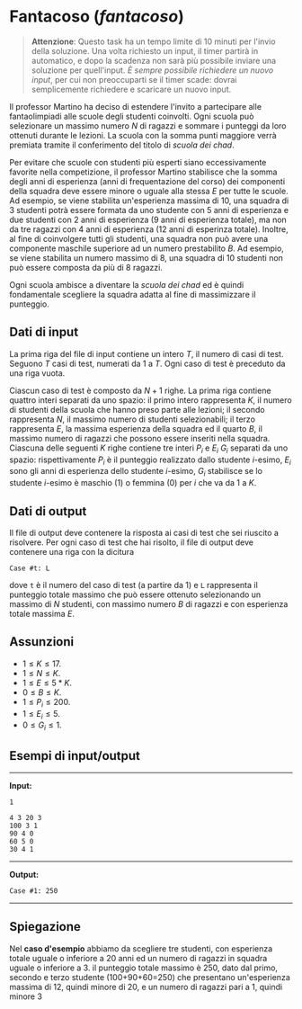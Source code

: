 # Fantacoso (*fantacoso*)

> **Attenzione**: Questo task ha un tempo limite di 10 minuti per l'invio della soluzione. Una volta richiesto un input, il timer partirà in automatico, e dopo la scadenza non sarà più possibile inviare una soluzione per quell'input.
> *È sempre possibile richiedere un nuovo input*, per cui non preoccuparti se il timer scade: dovrai semplicemente richiedere e scaricare un nuovo input.

Il professor Martino ha deciso di estendere l'invito a partecipare alle fantaolimpiadi alle scuole degli studenti coinvolti. Ogni scuola può selezionare un massimo numero $N$ di ragazzi e sommare i punteggi da loro ottenuti durante le lezioni. La scuola con la somma punti maggiore verrà premiata tramite il conferimento del titolo di *scuola dei chad*.

Per evitare che scuole con studenti più esperti siano eccessivamente favorite nella competizione, il professor Martino stabilisce che la somma degli anni di esperienza (anni di frequentazione del corso) dei componenti della squadra deve essere minore o uguale alla stessa $E$ per tutte le scuole. Ad esempio, se viene stabilita un'esperienza massima di 10, una squadra di 3 studenti potrà essere formata da uno studente con 5 anni di esperienza e due studenti con 2 anni di esperienza (9 anni di esperienza totale), ma non da tre ragazzi con 4 anni di esperienza (12 anni di esperinza totale). 
Inoltre, al fine di coinvolgere tutti gli studenti, una squadra non può avere una componente maschile superiore ad un numero prestabilito $B$.
Ad esempio, se viene stabilita un numero massimo di 8, una squadra di 10 studenti non può essere composta da più di 8 ragazzi.

Ogni scuola ambisce a diventare la *scuola dei chad* ed è quindi fondamentale scegliere la squadra adatta al fine di massimizzare il punteggio.

## Dati di input

La prima riga del file di input contiene un intero $T$, il numero di casi di test. Seguono $T$ casi di test, numerati da $1$ a $T$. Ogni caso di test è preceduto da una riga vuota.

Ciascun caso di test è composto da $N+1$ righe. La prima riga contiene quattro interi separati da uno spazio: il primo intero rappresenta $K$, il numero di studenti della scuola che hanno preso parte alle lezioni; il secondo rappresenta $N$, il massimo numero di studenti selezionabili; il terzo rappresenta $E$, la massima esperienza della squadra ed il quarto $B$, il massimo numero di ragazzi che possono essere inseriti nella squadra. Ciascuna delle seguenti $K$ righe contiene tre interi $P_i$ e $E_i$ $G_i$ separati da uno spazio: rispettivamente $P_i$ è il punteggio realizzato dallo studente $i$-esimo, $E_i$ sono gli anni di esperienza dello studente $i$-esimo, $G_i$ stabilisce se lo studente $i$-esimo è maschio (1) o femmina (0) per $i$ che va da $1$ a $K$.  

## Dati di output

Il file di output deve contenere la risposta ai casi di test che sei riuscito a risolvere. Per ogni caso di test che hai risolto, il file di output deve contenere una riga con la dicitura

```
Case #t: L
```

dove `t` è il numero del caso di test (a partire da $1$) e `L` rappresenta il punteggio totale massimo che può essere ottenuto selezionando un massimo di $N$ studenti, con massimo numero $B$ di ragazzi e con esperienza totale massima $E$.

## Assunzioni

- $1 \le K \le 17$.
- $1 \le N \le K$.
- $1 \le E \le 5*K$.
- $0 \le B \le K$.
- $1 \le P_i \le 200$.
- $1 \le E_i \le 5$.
- $0 \le G_i \le 1$.


## Esempi di input/output

---

**Input:**

```
1

4 3 20 3
100 3 1
90 4 0
60 5 0
30 4 1

```

---

**Output:**

```
Case #1: 250
```

---

## Spiegazione

Nel **caso d'esempio** abbiamo da scegliere tre studenti, con esperienza totale uguale o inferiore a 20 anni ed un numero di ragazzi in squadra uguale o inferiore a 3. il punteggio totale massimo è 250, dato dal primo, secondo e terzo studente (100+90+60=250) che presentano un'esperienza massima di 12, quindi minore di 20, e un numero di ragazzi pari a 1, quindi minore 3


